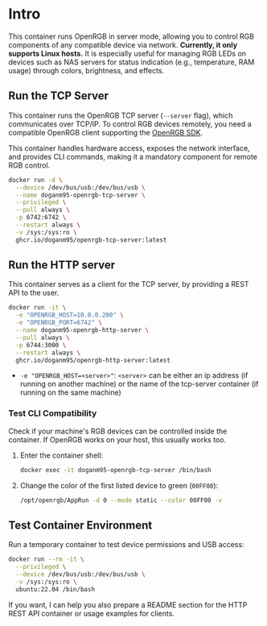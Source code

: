 # Intro

This container runs OpenRGB in server mode, allowing you to control RGB components of any compatible device via network.
**Currently, it only supports Linux hosts.**
It is especially useful for managing RGB LEDs on devices such as NAS servers for status indication (e.g., temperature, RAM usage) through colors, brightness, and effects.

## Run the TCP Server

This container runs the OpenRGB TCP server (`--server` flag), which communicates over TCP/IP.
To control RGB devices remotely, you need a compatible OpenRGB client supporting the [OpenRGB SDK](https://gitlab.com/CalcProgrammer1/OpenRGB/-/blob/master/README.md#openrgb-sdk).

This container handles hardware access, exposes the network interface, and provides CLI commands, making it a mandatory component for remote RGB control.

```bash
docker run -d \
  --device /dev/bus/usb:/dev/bus/usb \
  --name doganm95-openrgb-tcp-server \
  --privileged \
  --pull always \
  -p 6742:6742 \
  --restart always \
  -v /sys:/sys:ro \
  ghcr.io/doganm95/openrgb-tcp-server:latest
```

## Run the HTTP server

This container serves as a client for the TCP server, by providing a REST API to the user.

```bash
docker run -it \
  -e "OPENRGB_HOST=10.0.0.200" \
  -e "OPENRGB_PORT=6742" \
  --name doganm95-openrgb-http-server \
  --pull always \
  -p 6744:3000 \
  --restart always \
  ghcr.io/doganm95/openrgb-http-server:latest
```

- `-e "OPENRGB_HOST=<server>"`: `<server>` can be either an ip address (if running on another machine) or the name of the tcp-server container (if running on the same machine)

### Test CLI Compatibility

Check if your machine's RGB devices can be controlled inside the container. If OpenRGB works on your host, this usually works too.

1. Enter the container shell:

   ```bash
   docker exec -it doganm95-openrgb-tcp-server /bin/bash
   ```

2. Change the color of the first listed device to green (`00FF00`):

   ```bash
   /opt/openrgb/AppRun -d 0 --mode static --color 00FF00 -v
   ```

## Test Container Environment

Run a temporary container to test device permissions and USB access:

```bash
docker run --rm -it \
  --privileged \
  --device /dev/bus/usb:/dev/bus/usb \
  -v /sys:/sys:ro \
  ubuntu:22.04 /bin/bash
```

If you want, I can help you also prepare a README section for the HTTP REST API container or usage examples for clients.

